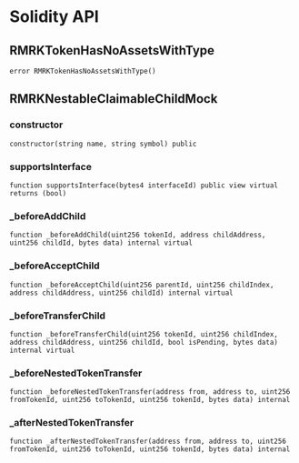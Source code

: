 # Solidity API

## RMRKTokenHasNoAssetsWithType

```solidity
error RMRKTokenHasNoAssetsWithType()
```

## RMRKNestableClaimableChildMock

### constructor

```solidity
constructor(string name, string symbol) public
```

### supportsInterface

```solidity
function supportsInterface(bytes4 interfaceId) public view virtual returns (bool)
```

### _beforeAddChild

```solidity
function _beforeAddChild(uint256 tokenId, address childAddress, uint256 childId, bytes data) internal virtual
```

### _beforeAcceptChild

```solidity
function _beforeAcceptChild(uint256 parentId, uint256 childIndex, address childAddress, uint256 childId) internal virtual
```

### _beforeTransferChild

```solidity
function _beforeTransferChild(uint256 tokenId, uint256 childIndex, address childAddress, uint256 childId, bool isPending, bytes data) internal virtual
```

### _beforeNestedTokenTransfer

```solidity
function _beforeNestedTokenTransfer(address from, address to, uint256 fromTokenId, uint256 toTokenId, uint256 tokenId, bytes data) internal
```

### _afterNestedTokenTransfer

```solidity
function _afterNestedTokenTransfer(address from, address to, uint256 fromTokenId, uint256 toTokenId, uint256 tokenId, bytes data) internal
```

